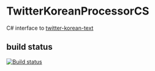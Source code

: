 # TwitterKoreanProcessorCS
C# interface to [twitter-korean-text](https://github.com/twitter/twitter-korean-text)

## build status
[![Build status](https://ci.appveyor.com/api/projects/status/0q2fuf31ne2uehh2?svg=true)](https://ci.appveyor.com/project/modamoda/twitterkoreanprocessorcs)
